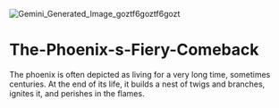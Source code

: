 ![Gemini_Generated_Image_goztf6goztf6gozt](https://github.com/user-attachments/assets/266bc87f-9512-4d4a-9baf-24c839ad2151)
# The-Phoenix-s-Fiery-Comeback


The phoenix is often depicted as living for a very long time, sometimes centuries. At the end of its life, it builds a nest of twigs and branches, ignites it, and perishes in the flames.
